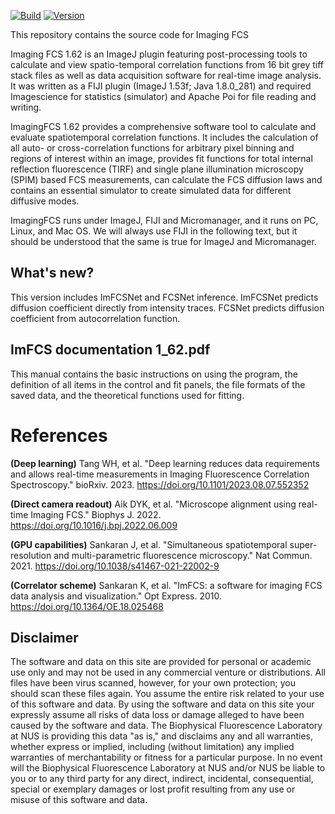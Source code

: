 [![Build](https://github.com/Biophysical-Fluorescence-Laboratory/Imaging_FCS/actions/workflows/java_maven_ci.yml/badge.svg)](https://github.com/Biophysical-Fluorescence-Laboratory/Imaging_FCS/actions/workflows/java_maven_ci.yml)
[![Version](https://img.shields.io/github/v/release/Biophysical-Fluorescence-Laboratory/Imaging_FCS?sort=semver)](https://github.com/Biophysical-Fluorescence-Laboratory/Imaging_FCS/releases)

This repository contains the source code for Imaging FCS

Imaging FCS 1.62 is an ImageJ plugin featuring post-processing tools to calculate and view spatio-temporal correlation functions from 16 bit grey tiff stack files as well as data acquisition software for real-time image analysis. It was written as a FIJI plugin (ImageJ 1.53f; Java 1.8.0_281) and required Imagescience for statistics (simulator) and Apache Poi for file reading and writing.

ImagingFCS 1.62 provides a comprehensive software tool to calculate and evaluate spatiotemporal correlation functions. It includes the calculation of all auto- or cross-correlation functions for arbitrary pixel binning and regions of interest within an image, provides fit functions for total internal reflection fluorescence (TIRF) and single plane illumination microscopy (SPIM) based FCS measurements, can calculate the FCS diffusion laws and contains an essential simulator to create simulated data for different diffusive modes.

ImagingFCS runs under ImageJ, FIJI and Micromanager, and it runs on PC, Linux, and Mac OS. We will always use FIJI in the following text, but it should be understood that the same is true for ImageJ and Micromanager.

## What's new?
This version includes ImFCSNet and FCSNet inference. ImFCSNet predicts diffusion coefficient directly from intensity traces. FCSNet predicts diffusion coefficient from autocorrelation function.

## ImFCS documentation 1_62.pdf
This manual contains the basic instructions on using the program, the definition of all items in the control and fit panels, the file formats of the saved data, and the theoretical functions used for fitting.

# References

**(Deep learning)**    Tang WH, et al. "Deep learning reduces data requirements and allows real-time measurements in Imaging Fluorescence Correlation Spectroscopy." bioRxiv. 2023. https://doi.org/10.1101/2023.08.07.552352

**(Direct camera readout)**    Aik DYK, et al. "Microscope alignment using real-time Imaging FCS." Biophys J. 2022. https://doi.org/10.1016/j.bpj.2022.06.009

**(GPU capabilities)**    Sankaran J, et al. "Simultaneous spatiotemporal super-resolution and multi-parametric fluorescence microscopy." Nat Commun. 2021. https://doi.org/10.1038/s41467-021-22002-9

**(Correlator scheme)**    Sankaran K, et al. "ImFCS: a software for imaging FCS data analysis and visualization." Opt Express. 2010. https://doi.org/10.1364/OE.18.025468

## Disclaimer
The software and data on this site are provided for personal or academic use only and may not be used in any commercial venture or distributions. All files have been virus scanned, however, for your own protection; you should scan these files again. You assume the entire risk related to your use of this software and data. By using the software and data on this site your expressly assume all risks of data loss or damage alleged to have been caused by the software and data. The Biophysical Fluorescence Laboratory at NUS is providing this data "as is," and disclaims any and all warranties, whether express or implied, including (without limitation) any implied warranties of merchantability or fitness for a particular purpose. In no event will the Biophysical Fluorescence Laboratory at NUS and/or NUS be liable to you or to any third party for any direct, indirect, incidental, consequential, special or exemplary damages or lost profit resulting from any use or misuse of this software and data.
